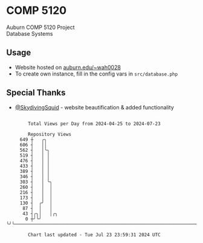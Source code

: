 # COMP 5120
Auburn COMP 5120 Project  
Database Systems

## Usage
- Website hosted on [auburn.edu/~wah0028](https://webhome.auburn.edu/~wah0028/)
- To create own instance, fill in the config vars in `src/database.php`

## Special Thanks
- [@SkydivingSquid](https://github.com/SkydivingSquid) - website beautification & added functionality

```

        Total Views per Day from 2024-04-25 to 2024-07-23

        Repository Views
     649 ┼   ╭╮
     606 ┤   ││
     562 ┤   │╰╮
     519 ┤   │ │
     476 ┤   │ │
     433 ┤   │ │
     389 ┤   │ │
     346 ┤   │ │
     303 ┤   │ ╰╮
     260 ┤   │  │
     216 ┤   │  │
     173 ┤   │  │
     130 ┤  ╭╯  │
      87 ┤  │   │
      43 ┤╭╮│   │╭╮
       0 ┼╯╰╯   ╰╯╰────────────────────────────────────────────────────────────────────────────────

        Chart last updated - Tue Jul 23 23:59:31 2024 UTC
        
```
